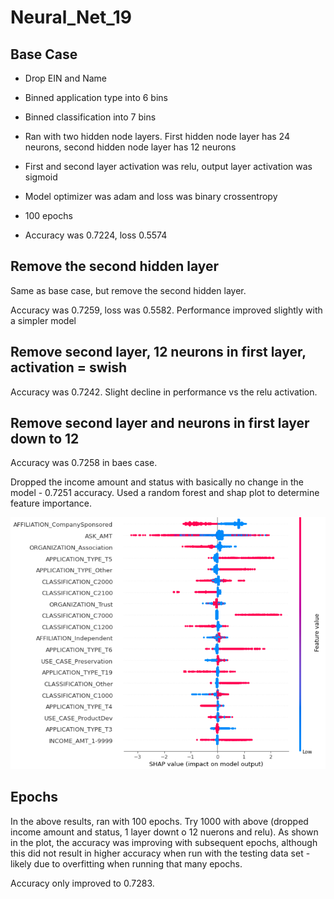 # Neural_Net_19

## Base Case
- Drop EIN and Name
- Binned application type into 6 bins 
- Binned classification into 7 bins 
- Ran with two hidden node layers.  First hidden node layer has 24 neurons, second hidden node layer has 12 neurons
- First and second layer activation was relu, output layer activation was sigmoid
- Model optimizer was adam and loss was binary crossentropy
- 100 epochs

- Accuracy was 0.7224, loss 0.5574

## Remove the second hidden layer

Same as base case, but remove the second hidden layer.

Accuracy was 0.7259, loss was 0.5582.  Performance improved slightly with a simpler model 

## Remove second layer, 12 neurons in first layer, activation = swish

Accuracy was 0.7242.  Slight decline in performance vs the relu activation. 

## Remove second layer and neurons in first layer down to 12

Accuracy was 0.7258 in baes case.

Dropped the income amount and status with basically no change in the model - 0.7251 accuracy. Used a random forest and shap plot to determine feature importance. 

![shap plot](https://github.com/JaniceBgithub/Neural_Net_19/blob/main/Resources/19.1-shap.png)


## Epochs

In the above results, ran with 100 epochs.  Try 1000 with above (dropped income amount and status, 1 layer downt o 12 nuerons and relu).  As shown in the plot, the accuracy was improving with subsequent epochs, although this did not result in higher accuracy when run with the testing data set - likely due to overfitting when running that many epochs.

Accuracy only improved to 0.7283.







